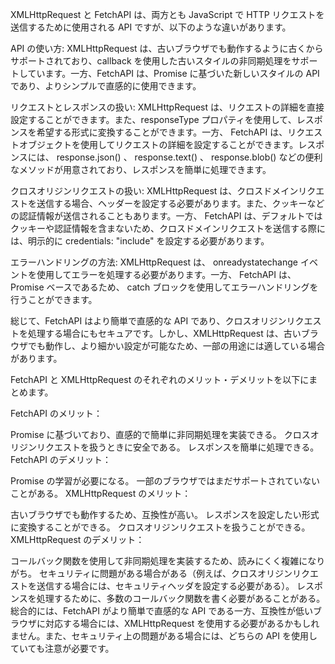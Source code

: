 XMLHttpRequest と FetchAPI は、両方とも JavaScript で HTTP リクエストを送信するために使用される API ですが、以下のような違いがあります。

API の使い方: XMLHttpRequest は、古いブラウザでも動作するように古くからサポートされており、callback を使用した古いスタイルの非同期処理をサポートしています。一方、FetchAPI は、Promise に基づいた新しいスタイルの API であり、よりシンプルで直感的に使用できます。

リクエストとレスポンスの扱い: XMLHttpRequest は、リクエストの詳細を直接設定することができます。また、responseType プロパティを使用して、レスポンスを希望する形式に変換することができます。一方、 FetchAPI は、リクエストオブジェクトを使用してリクエストの詳細を設定することができます。レスポンスには、 response.json() 、 response.text() 、 response.blob() などの便利なメソッドが用意されており、レスポンスを簡単に処理できます。

クロスオリジンリクエストの扱い: XMLHttpRequest は、クロスドメインリクエストを送信する場合、ヘッダーを設定する必要があります。また、クッキーなどの認証情報が送信されることもあります。一方、 FetchAPI は、デフォルトではクッキーや認証情報を含まないため、クロスドメインリクエストを送信する際には、明示的に credentials: "include" を設定する必要があります。

エラーハンドリングの方法: XMLHttpRequest は、 onreadystatechange イベントを使用してエラーを処理する必要があります。一方、 FetchAPI は、Promise ベースであるため、 catch ブロックを使用してエラーハンドリングを行うことができます。

総じて、FetchAPI はより簡単で直感的な API であり、クロスオリジンリクエストを処理する場合にもセキュアです。しかし、XMLHttpRequest は、古いブラウザでも動作し、より細かい設定が可能なため、一部の用途には適している場合があります。

FetchAPI と XMLHttpRequest のそれぞれのメリット・デメリットを以下にまとめます。

FetchAPI のメリット：

Promise に基づいており、直感的で簡単に非同期処理を実装できる。
クロスオリジンリクエストを扱うときに安全である。
レスポンスを簡単に処理できる。
FetchAPI のデメリット：

Promise の学習が必要になる。
一部のブラウザではまだサポートされていないことがある。
XMLHttpRequest のメリット：

古いブラウザでも動作するため、互換性が高い。
レスポンスを設定したい形式に変換することができる。
クロスオリジンリクエストを扱うことができる。
XMLHttpRequest のデメリット：

コールバック関数を使用して非同期処理を実装するため、読みにくく複雑になりがち。
セキュリティに問題がある場合がある（例えば、クロスオリジンリクエストを送信する場合には、セキュリティヘッダを設定する必要がある）。
レスポンスを処理するために、多数のコールバック関数を書く必要があることがある。
総合的には、FetchAPI がより簡単で直感的な API である一方、互換性が低いブラウザに対応する場合には、XMLHttpRequest を使用する必要があるかもしれません。また、セキュリティ上の問題がある場合には、どちらの API を使用していても注意が必要です。
